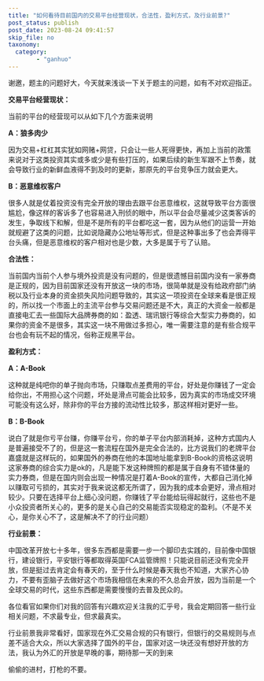 ```yaml
---
title: "如何看待目前国内的交易平台经营现状，合法性，盈利方式，及行业前景?"
post_status: publish
post_date: 2023-08-24 09:41:57
skip_file: no
taxonomy:
  category:
        - "ganhuo"
---
```


谢邀，题主的问题好大，今天就来浅谈一下关于题主的问题，如有不对欢迎指正。

**交易平台经营现状：**

当前的平台的经营现可以从如下几个方面来说明

**A：狼多肉少**

因为交易+杠杠其实犹如网赌+网贷，只会让一些人死得更快，再加上当前的政策来说对于这类投资其实或多或少是有些打压的，如果后续的新生军跟不上节奏，就会导致行业的新鲜血液得不到及时的更新，那原先的平台竞争压力就会更大。

**B：恶意维权客户**

很多人就是仗着投资没有完全开放的理由去跟平台恶意维权，这就导致平台方面很尴尬，像这样的客诉多了也容易进入刑侦的眼中，所以平台会尽量减少这类客诉的发生，争取线下和解，但是不是所有的平台都吃这一套，因为从他们的运营一开始就规避了这类的问题，比如说隐藏办公地址等形式，但是这种事出多了也会弄得平台头痛，但是恶意维权的客户相对也是少数，大多是属于亏了认赔。

**合法性：**

当前国内当前个人参与境外投资是没有问题的，但是很遗憾目前国内没有一家券商是正规的，因为目前国家还没有开放这一块的市场，很简单就是没有给政府部门纳税以及行业本身的资金损失风险问题导致的，其实这一项投资在全球来看是很正规的，所以找一个市面上的主流平台参与交易问题还是不大，真正的大资金一般都是直接电汇去一些国际大品牌券商的如：盈透、瑞讯银行等综合大型实力券商的，如果你的资金不是很多，其实这一块不用做过多担心，唯一需要注意的是有些合规平台也会有玩不起的情况，俗称正规黑平台。

**盈利方式：**

**A：A-Book**

这种就是纯吧你的单子抛向市场，只赚取点差费用的平台，好处是你赚钱了一定会给你出，不用担心这个问题，坏处是滑点可能会比较多，因为真实的市场成交环境可能没有这么好，除非你的平台方接的流动性比较多，那这样相对更好一些。

**B：B-Book**

说白了就是你亏平台赚，你赚平台亏，你的单子平台内部消耗掉，这种方式国内人是普遍接受不了的，但是这一套流程在国外是完全合法的，比方说我们的老牌平台嘉盛就是这样玩的，如果国外的券商在他的本国地址能拿到B-Book的资格这说明这家券商的综合实力是ok的，凡是能下发这种牌照的都是属于自身有不错体量的实力券商，但是在国内则会出现一种情况是打着A-Book的宣传，大都自己消化掉以赚取可亏损的，其实对于我来说这都无所谓了，因为我的成本会更好，滑点相对较少。只要在选择平台上细心没问题，你赚钱了平台能给玩得起就行，这些也不是小众投资者所关心的，更多的是关心自己的交易能否实现稳定的盈利。（不是不关心，是你关心不了，这是解决不了的行业问题）

**行业前景：**

中国改革开放七十多年，很多东西都是需要一步一个脚印去实践的，目前像中国银行，建设银行，平安银行等都取得英国FCA监管牌照！只能说目前还没有完全开放，但是挺过去肯定会有春天的，至于什么时候是春天我也不知道，大家齐心协力，不要有歪脑子去做好这个市场我相信在未来的不久总会开放，因为当前是一个全球交易的时代，这些东西都是需要慢慢的去普及民众的。

各位看官如果你们对我的回答有兴趣欢迎关注我的汇乎号，我会定期回答一些行业相关问题，不求最专业，但求最真实。

行业前景我非常看好，国家现在外汇交易合规的只有银行，但银行的交易规则与点差不适合大众，所以大家选择了国外的平台，国家对这一块还没有想好开放的方法，我认为外汇的开放是早晚的事，期待那一天的到来

偷偷的进村，打枪的不要。
